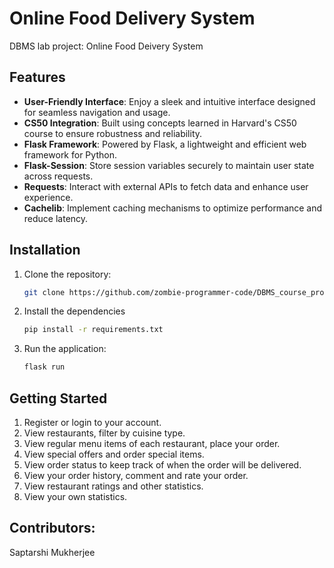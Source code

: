 # Online Food Delivery System
DBMS lab project: Online Food Deivery System

Features
--------
- **User-Friendly Interface**: Enjoy a sleek and intuitive interface designed for seamless navigation and usage.
- **CS50 Integration**: Built using concepts learned in Harvard's CS50 course to ensure robustness and reliability.
- **Flask Framework**: Powered by Flask, a lightweight and efficient web framework for Python.
- **Flask-Session**: Store session variables securely to maintain user state across requests.
- **Requests**: Interact with external APIs to fetch data and enhance user experience.
- **Cachelib**: Implement caching mechanisms to optimize performance and reduce latency.

Installation
------------
1. Clone the repository:
   ```bash
   git clone https://github.com/zombie-programmer-code/DBMS_course_project.git

2. Install the dependencies
    ```bash
    pip install -r requirements.txt

3. Run the application:
    ```bash
    flask run
    
Getting Started
----------------
1. Register or login to your account.
2. View restaurants, filter by cuisine type.
3. View regular menu items of each restaurant, place your order.
4. View special offers and order special items.
5. View order status to keep track of when the order will be delivered.
6. View your order history, comment and rate your order.
7. View restaurant ratings and other statistics.
8. View your own statistics.
   
Contributors:
-------------
Saptarshi Mukherjee


